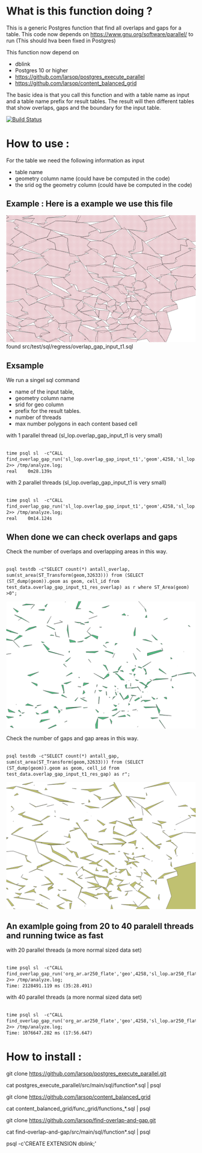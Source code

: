 # What is this function doing ?

This is a generic Postgres function that find all overlaps and gaps for a table. 
This code now depends on https://www.gnu.org/software/parallel/ to run (This should hva been fixed in Postgres)


This function now depend on 
- dblink
- Postgres 10 or higher
- https://github.com/larsop/postgres_execute_parallel
- https://github.com/larsop/content_balanced_grid

The basic idea is that you call this function and with a table name as input and a table name prefix for result tables. The result will then different tables that show overlaps, gaps and the boundary for the input table.  

[![Build Status](https://travis-ci.org/larsop/find-overlap-and-gap.svg?branch=master)](https://travis-ci.org/larsop/find-overlap-and-gap)

# How to use :
For the table we need the following information as input 
* table name
* geometry column name (could have be computed in the code)
* the srid og the geometry column (could have be computed in the code)

## Example : Here is a example we use this file 
![Parts of the input file](https://github.com/larsop/find-overlap-and-gap/blob/master/src/test/sql/regress/overlap_gap_input_t1.png)
found src/test/sql/regress/overlap_gap_input_t1.sql 

## Exsample 
We run a singel sql command 
- name of the input table, 
- geometry column name
- srid for geo column
- prefix for the result tables.
- number of threads
- max number polygons in each content based cell

with 1 parallel thread (sl_lop.overlap_gap_input_t1 is very small)
<pre><code>
time psql sl  -c"CALL find_overlap_gap_run('sl_lop.overlap_gap_input_t1','geom',4258,'sl_lop.overlap_gap_input_t1_res',1,50)" 2>> /tmp/analyze.log;
real	0m28.139s
</pre></code>

with 2 parallel threads (sl_lop.overlap_gap_input_t1 is very small)
<pre><code>
time psql sl  -c"CALL find_overlap_gap_run('sl_lop.overlap_gap_input_t1','geom',4258,'sl_lop.overlap_gap_input_t1_res',1,50)" 2>> /tmp/analyze.log;
real	0m14.124s
</pre></code>

## When done we can check overlaps and gaps

Check the number of overlaps and overlapping areas in this way. 
<pre><code>
psql testdb -c"SELECT count(*) antall_overlap, sum(st_area(ST_Transform(geom,32633))) from (SELECT  (ST_dump(geom)).geom as geom, cell_id from test_data.overlap_gap_input_t1_res_overlap) as r where ST_Area(geom) >0";                  
</pre></code>
![Parts of the of the overlap's](https://github.com/larsop/find-overlap-and-gap/blob/master/src/test/sql/regress/overlap_gap_input_t1_res_overlap.png)
                  
Check the number of gaps and gap areas in this way. 
<pre><code>
psql testdb -c"SELECT count(*) antall_gap, sum(st_area(ST_Transform(geom,32633))) from (SELECT  (ST_dump(geom)).geom as geom, cell_id from test_data.overlap_gap_input_t1_res_gap) as r";                  
</pre></code>
![Parts of the of the gap's](https://github.com/larsop/find-overlap-and-gap/blob/master/src/test/sql/regress/overlap_gap_input_t1_res_gap.png)

## An examlple going from 20 to 40 paralell threads and running twice as fast

with 20 parallel threads (a more normal sized data set)
<pre><code>
time psql sl  -c"CALL find_overlap_gap_run('org_ar.ar250_flate','geo',4258,'sl_lop.ar250_flate_res',20,1000);" 2>> /tmp/analyze.log;
Time: 2128491.119 ms (35:28.491)
</pre></code>

with 40 parallel threads (a more normal sized data set)
<pre><code>
time psql sl  -c"CALL find_overlap_gap_run('org_ar.ar250_flate','geo',4258,'sl_lop.ar250_flate_res',40,1000);" 2>> /tmp/analyze.log;
Time: 1076647.282 ms (17:56.647)
</pre></code>





# How to install :

git clone https://github.com/larsop/postgres_execute_parallel.git

cat postgres_execute_parallel/src/main/sql/function*.sql | psql

git clone https://github.com/larsop/content_balanced_grid

cat content_balanced_grid/func_grid/functions_*.sql | psql 

git clone https://github.com/larsop/find-overlap-and-gap.git

cat find-overlap-and-gap/src/main/sql/function*.sql | psql

psql -c'CREATE EXTENSION dblink;'
